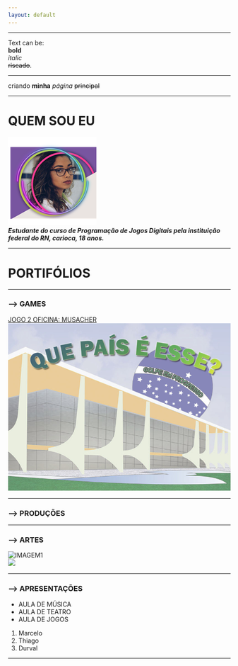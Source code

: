 ```yaml
---
layout: default
---
```

* * *
Text can be:  
**bold**    
_italic_  
~~riscado~~.  
* * *



criando **minha** _página_ ~~principal~~
* * *
# QUEM SOU EU  
![](op4.png)  
 **_Estudante do curso de Programação de Jogos Digitais pela instituição federal do RN, carioca, 18 anos._**  
 * * *
 # PORTIFÓLIOS
 * * *
 ### --> GAMES  
[JOGO 2 OFICINA: MUSACHER ](LINK)  
[![](fBR.jpg)](cavalcantebya.github.io/quepaiseesse)  
* * *
 ### --> PRODUÇÕES  
 * * *
 ### --> ARTES  
 ![IMAGEM1](https://www.brik.co/blogs/pixel-art/134478151-olaf-frozen-pixel-art)  
 ![](GAMEOVER.jpg)
 * * *
 ### --> APRESENTAÇÕES  
 * AULA DE MÚSICA
 * AULA DE TEATRO
 * AULA DE JOGOS
 1. Marcelo
 2. Thiago
 3. Durval
 * * *
 
